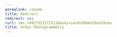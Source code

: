 ```yaml
---
permalink: /smsme
title: Redirect
redirect: yes
rurl: sms:+4917523272512&body=send%20me%20a%20sms
title: Urban Photogrammetry
---
```

